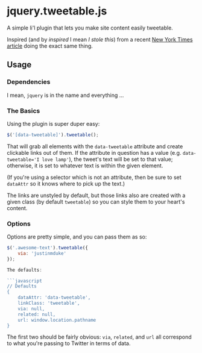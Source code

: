 # jquery.tweetable.js

A simple li'l plugin that lets you make site content easily tweetable.

Inspired (and by *inspired* I mean *I stole this*) from a recent [New York Times article](http://www.nytimes.com/2013/08/25/arts/television/the-god-of-snl-will-see-you-now.html?partner=rss&emc=rss&_r=0) doing the exact same thing.

## Usage

### Dependencies

I mean, `jquery` is in the name and everything ...

### The Basics

Using the plugin is super duper easy:

```javascript
$('[data-tweetable]').tweetable();
```

That will grab all elements with the `data-tweetable` attribute and create clickable links out of them.  If the attribute in question has a value (e.g. `data-tweetable='I love lamp'`), the tweet's text will be set to that value; otherwise, it is set to whatever text is within the given element.

(If you're using a selector which is not an attribute, then be sure to set `dataAttr` so it knows where to pick up the text.)

The links are unstyled by default, but those links also are created with a given class (by default `tweetable`) so you can style them to your heart's content.

### Options

Options are pretty simple, and you can pass them as so:

```javascript
$('.awesome-text').tweetable({
	via: 'justinmduke'
});

The defaults:

```javascript
// Defaults
{
	dataAttr: 'data-tweetable',
	linkClass: 'tweetable',
	via: null,
	related: null,
	url: window.location.pathname
}
```

The first two should be fairly obvious: `via`, `related`, and `url` all correspond to what you're passing to Twitter in terms of data.